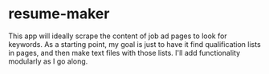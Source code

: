 # resume-maker

This app will ideally scrape the content of job ad pages to look for keywords.
As a starting point, my goal is just to have it find qualification lists in
pages, and then make text files with those lists. I'll add functionality
modularly as I go along. 
